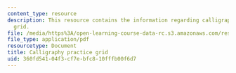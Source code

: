 ```yaml
---
content_type: resource
description: This resource contains the information regarding calligraphy practice
  grid.
file: /media/https%3A/open-learning-course-data-rc.s3.amazonaws.com/res-21g-003-learning-chinese-a-foundation-course-in-mandarin-spring-2011/360fd54104f3cf7ebfc810fffb00f6d7_MITRES_21G_003S11_grid.pdf
file_type: application/pdf
resourcetype: Document
title: Calligraphy practice grid
uid: 360fd541-04f3-cf7e-bfc8-10fffb00f6d7
---
```

